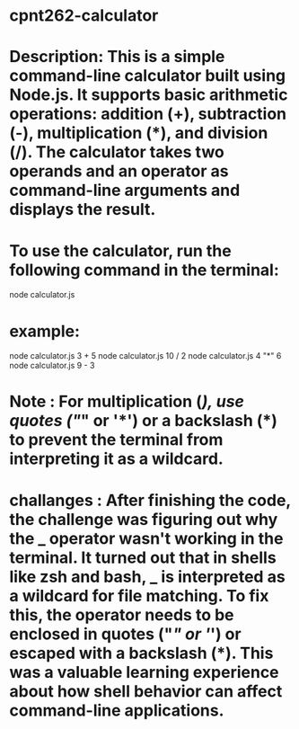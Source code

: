 # cpnt262-calculator

# Description: This is a simple command-line calculator built using Node.js. It supports basic arithmetic operations: addition (+), subtraction (-), multiplication (\*), and division (/). The calculator takes two operands and an operator as command-line arguments and displays the result.

# To use the calculator, run the following command in the terminal:

node calculator.js <operand1> <operator> <operand2>

# example:

node calculator.js 3 + 5
node calculator.js 10 / 2
node calculator.js 4 "\*" 6
node calculator.js 9 - 3

# Note : For multiplication (_), use quotes ("_" or '\*') or a backslash (\*) to prevent the terminal from interpreting it as a wildcard.

# challanges : After finishing the code, the challenge was figuring out why the _ operator wasn't working in the terminal. It turned out that in shells like zsh and bash, _ is interpreted as a wildcard for file matching. To fix this, the operator needs to be enclosed in quotes ("_" or '_') or escaped with a backslash (\*). This was a valuable learning experience about how shell behavior can affect command-line applications.

